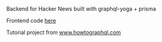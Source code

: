 Backend for Hacker News built with graphql-yoga + prisma

Frontend code [here](https://github.com/dpyzo0o/hackernews-react-apollo)

Tutorial project from www.howtographql.com
